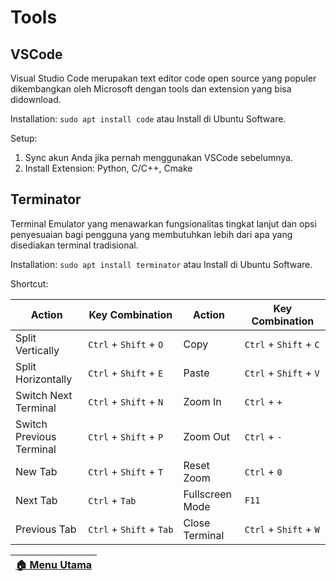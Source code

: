 # Tools

## VSCode

Visual Studio Code merupakan text editor code open source yang populer dikembangkan oleh Microsoft dengan tools dan extension yang bisa didownload.

Installation: `sudo apt install code` atau Install di Ubuntu Software.

Setup:

1. Sync akun Anda jika pernah menggunakan VSCode sebelumnya.
2. Install Extension: Python, C/C++, Cmake

## Terminator

Terminal Emulator yang menawarkan fungsionalitas tingkat lanjut dan opsi penyesuaian bagi pengguna yang membutuhkan lebih dari apa yang disediakan terminal tradisional.

Installation: `sudo apt install terminator` atau Install di Ubuntu Software.

Shortcut:

| **Action**               | **Key Combination**      | **Action**      | **Key Combination**    |
| ------------------------ | ------------------------ | --------------- | ---------------------- |
| Split Vertically         | `Ctrl` + `Shift` + `O`   | Copy            | `Ctrl` + `Shift` + `C` |
| Split Horizontally       | `Ctrl` + `Shift` + `E`   | Paste           | `Ctrl` + `Shift` + `V` |
| Switch Next Terminal     | `Ctrl` + `Shift` + `N`   | Zoom In         | `Ctrl` + `+`           |
| Switch Previous Terminal | `Ctrl` + `Shift` + `P`   | Zoom Out        | `Ctrl` + `-`           |
| New Tab                  | `Ctrl` + `Shift` + `T`   | Reset Zoom      | `Ctrl` + `0`           |
| Next Tab                 | `Ctrl` + `Tab`           | Fullscreen Mode | `F11`                  |
| Previous Tab             | `Ctrl` + `Shift` + `Tab` | Close Terminal  | `Ctrl` + `Shift` + `W` |

| [🏠 Menu Utama](/) |
| ----------------- |